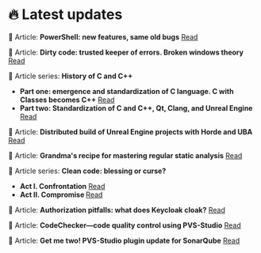 <h1>
 🔥 Latest updates 
</h1>

📃 Article: **PowerShell: new features, same old bugs** [Read](https://pvs-studio.com/en/blog/posts/csharp/1243/)

📃 Article: **Dirty code: trusted keeper of errors. Broken windows theory** [Read](https://pvs-studio.com/en/blog/posts/1237/)

<div>
 📃 Article series: <b>History of C and C++</b><br>
 <ul>
  <li><b>Part one: emergence and standardization of C language. C with Classes becomes C++</b> <a href="https://pvs-studio.com/en/blog/posts/1189/">Read</a>
  <li><b>Part two: Standardization of C and C++, Qt, Clang, and Unreal Engine</b> <a href="https://pvs-studio.com/en/blog/posts/1224/">Read</a>
 </ul>
</div>

📃 Article: **Distributed build of Unreal Engine projects with Horde and UBA** [Read](https://pvs-studio.com/en/blog/posts/1220/)

📃 Article: **Grandma's recipe for mastering regular static analysis** [Read](https://pvs-studio.com/en/blog/posts/1218/)

<div>
 📃 Article series: <b>Clean code: blessing or curse?</b><br>
 <ul>
  <li><b>Act I. Confrontation</b> <a href="https://pvs-studio.com/en/blog/posts/1157/">Read</a>
  <li><b>Act II. Compromise </b> <a href="https://pvs-studio.com/en/blog/posts/1162/">Read</a>
 </ul>
</div>

📃 Article: **Authorization pitfalls: what does Keycloak cloak?** [Read](https://pvs-studio.com/en/blog/posts/java/1142/)

📃 Article: **CodeChecker—code quality control using PVS-Studio** [Read](https://pvs-studio.com/en/blog/posts/1197/)

📃 Article: **Get me two! PVS-Studio plugin update for SonarQube** [Read](https://pvs-studio.com/en/blog/posts/1152/)


<!--[![GitHub Streak](https://github-readme-streak-stats.herokuapp.com?user=feeelin&theme=dark&hide_border=true&card_width=490)](https://git.io/streak-stats)



**feeelin/feeelin** is a ✨ _special_ ✨ repository because its `README.md` (this file) appears on your GitHub profile.

Here are some ideas to get you started:

- 🔭 I’m currently working on ...
- 🌱 I’m currently lea![react](https://github.com/feeelin/feeelin/assets/115320882/2cc17374-e3e1-4ae5-ba9d-1d43b61b6f17)
rning ...
- 👯 I’m looking to collaborate on ...
- 🤔 I’m looking for help with ...
- 💬 Ask me about ...
- 📫 How to reach me: ...
- 😄 Pronouns: ...
- ⚡ Fun fact: ...
-->
